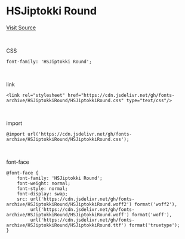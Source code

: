 # HSJiptokki Round

[Visit Source](https://blog.naver.com/hp0/222895286224)

&nbsp;

CSS

```
font-family: 'HSJiptokki Round';
```

&nbsp;

link

```
<link rel="stylesheet" href="https://cdn.jsdelivr.net/gh/fonts-archive/HSJiptokkiRound/HSJiptokkiRound.css" type="text/css"/>
```

&nbsp;

import

```
@import url('https://cdn.jsdelivr.net/gh/fonts-archive/HSJiptokkiRound/HSJiptokkiRound.css');
```

&nbsp;

font-face

```
@font-face {
    font-family: 'HSJiptokki Round';
    font-weight: normal;
    font-style: normal;
    font-display: swap;
    src: url('https://cdn.jsdelivr.net/gh/fonts-archive/HSJiptokkiRound/HSJiptokkiRound.woff2') format('woff2'),
         url('https://cdn.jsdelivr.net/gh/fonts-archive/HSJiptokkiRound/HSJiptokkiRound.woff') format('woff'),
         url('https://cdn.jsdelivr.net/gh/fonts-archive/HSJiptokkiRound/HSJiptokkiRound.ttf') format('truetype');
}
```

